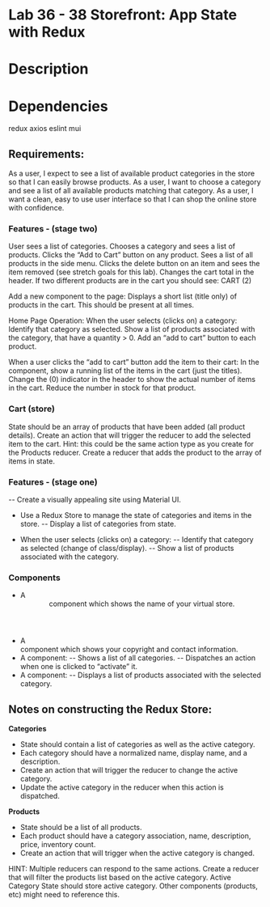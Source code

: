 # Lab 36 - 38 Storefront: App State with Redux

# Description

# Dependencies
redux axios eslint mui

## Requirements:
As a user, I expect to see a list of available product categories in the store so that I can easily browse products.
As a user, I want to choose a category and see a list of all available products matching that category.
As a user, I want a clean, easy to use user interface so that I can shop the online store with confidence.

### Features - (stage two)
User sees a list of categories.
Chooses a category and sees a list of products.
Clicks the “Add to Cart” button on any product.
Sees a list of all products in the <SimpleCart /> side menu.
Clicks the delete button on an item and sees the item removed (see stretch goals for this lab).
Changes the cart total in the header. If two different products are in the cart you should see: CART (2)

Add a new component to the page: <SimpleCart />
Displays a short list (title only) of products in the cart.
This should be present at all times.

Home Page Operation:
When the user selects (clicks on) a category:
Identify that category as selected.
Show a list of products associated with the category, that have a quantity > 0.
Add an “add to cart” button to each product.

When a user clicks the “add to cart” button add the item to their cart:
In the <SimpleCart /> component, show a running list of the items in the cart (just the titles).
Change the (0) indicator in the header to show the actual number of items in the cart.
Reduce the number in stock for that product.


### Cart (store)
State should be an array of products that have been added (all product details).
Create an action that will trigger the reducer to add the selected item to the cart.
Hint: this could be the same action type as you create for the Products reducer.
Create a reducer that adds the product to the array of items in state.







### Features - (stage one)
-- Create a visually appealing site using Material UI.
- Use a Redux Store to manage the state of categories and items in the store.
-- Display a list of categories from state.

- When the user selects (clicks on) a category:
-- Identify that category as selected (change of class/display).
-- Show a list of products associated with the category.

### Components
- A <Header /> component which shows the name of your virtual store.
- A <Footer /> component which shows your copyright and contact information.
- A <Categories /> component:
  -- Shows a list of all categories.
  -- Dispatches an action when one is clicked to “activate” it.
- A <Products /> component:
  -- Displays a list of products associated with the selected category.

## Notes on constructing the Redux Store:
**Categories**
- State should contain a list of categories as well as the active category.
- Each category should have a normalized name, display name, and a description.
- Create an action that will trigger the reducer to change the active category.
- Update the active category in the reducer when this action is dispatched.

**Products**
- State should be a list of all products.
- Each product should have a category association, name, description, price, inventory count.
- Create an action that will trigger when the active category is changed.

HINT: Multiple reducers can respond to the same actions.
Create a reducer that will filter the products list based on the active category.
Active Category
State should store active category.
Other components (products, etc) might need to reference this.
